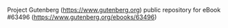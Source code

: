 Project Gutenberg (https://www.gutenberg.org) public repository for
eBook #63496 (https://www.gutenberg.org/ebooks/63496)
